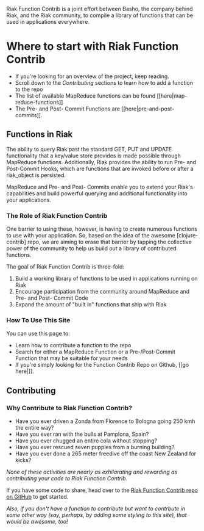 Riak Function Contrib is a joint effort between Basho, the company behind Riak, and the Riak community, to compile a library of functions that can be used in applications everywhere. 

# Where to start with Riak Function Contrib

* If you're looking for an overview of the project, keep reading. 
* Scroll down to the *Contributing* sections to learn how to add a function to the repo
* The list of available MapReduce functions can be found [[here|map-reduce-functions]]
* The Pre- and Post- Commit Functions are [[here|pre-and-post-commits]].

## Functions in Riak

The ability to query Riak past the standard GET, PUT and UPDATE functionality that a key/value store provides is made possible through MapReduce functions. Additionally, Riak provides the ability to run  Pre- and Post-Commit Hooks, which are functions that are invoked before or after a riak_object is persisted. 

MapReduce and Pre- and Post- Commits enable you to extend your Riak's capabilities and build powerful querying and additional functionality into your applications.  

### The Role of Riak Function Contrib

One barrier to using these, however, is having to create numerous functions to use with your application. So, based on the idea of the awesome [clojure-contrib] repo, we are aiming to erase that barrier by tapping the collective power of the community to help us build out a library of contributed functions. 

The goal of Riak Function Contrib is three-fold: 
	 
1. Build a working library of functions to be used in applications running on Riak 
2. Encourage participation from the community around MapReduce and Pre- and Post- Commit Code 
3. Expand the amount of "built in" functions that ship with Riak 
		 
### How To Use This Site

You can use this page to: 
		 
* Learn how to contribute a function to the repo 
* Search for either a MapReduce Function or a Pre-/Post-Commit Function that may be suitable for your needs 
* If you're simply looking for the Function Contrib Repo on Github, [[go here|]].

## Contributing 

### Why Contribute to Riak Function Contrib?
		 
* Have you ever driven a Zonda from Florence to Bologna going 250 kmh the entire way? 
* Have you ever ran with the bulls at Pamplona, Spain? 
* Have you ever chugged an entire cola without stopping? 
* Have you ever rescued seven puppies from a burning building? 
* Have you ever done a 265 meter freedive off the coast New Zealand for kicks? 

*None of these activities are nearly as exhilarating and rewarding as contributing your code to Riak Function Contrib.*

If you have some code to share, head over to the [Riak Function Contrib repo on GitHub](https://github.com/basho/riak_function_contrib) to get started.


*Also, if you don't have a function to contribute but want to contrbute in some other way (say, perhaps, by adding some styling to this site), that would be awesome, too!*
